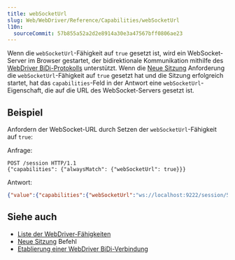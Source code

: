 ```yaml
---
title: webSocketUrl
slug: Web/WebDriver/Reference/Capabilities/webSocketUrl
l10n:
  sourceCommit: 57b855a52a2d2e8914a30e3a47567bff0806ae23
---
```


Wenn die `webSocketUrl`-Fähigkeit auf `true` gesetzt ist, wird ein WebSocket-Server im Browser gestartet, der bidirektionale Kommunikation mithilfe des [WebDriver BiDi-Protokolls](https://w3c.github.io/webdriver-bidi/) unterstützt.
Wenn die [Neue Sitzung](/de/docs/Web/WebDriver/Commands/NewSession) Anforderung die `webSocketUrl`-Fähigkeit auf `true` gesetzt hat und die Sitzung erfolgreich startet, hat das `capabilities`-Feld in der Antwort eine `webSocketUrl`-Eigenschaft, die auf die URL des WebSocket-Servers gesetzt ist.

## Beispiel

Anfordern der WebSocket-URL durch Setzen der `webSocketUrl`-Fähigkeit auf `true`:

Anfrage:

```http
POST /session HTTP/1.1
{"capabilities": {"alwaysMatch": {"webSocketUrl": true}}}
```

Antwort:

```json
{"value":{"capabilities":{"webSocketUrl":"ws://localhost:9222/session/571f206f-c3fe-794c-9218-77fa89595eb9", [..]}, "sessionId":"571f206f-c3fe-794c-9218-77fa89595eb9"}}
```

## Siehe auch

- [Liste der WebDriver-Fähigkeiten](/de/docs/Web/WebDriver/Reference/Capabilities)
- [Neue Sitzung](/de/docs/Web/WebDriver/Commands/NewSession) Befehl
- [Etablierung einer WebDriver BiDi-Verbindung](https://w3c.github.io/webdriver-bidi/#establishing)
